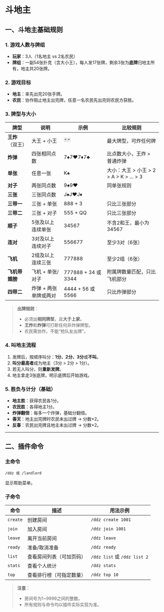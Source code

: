 # 斗地主

## 一、斗地主基础规则

### 1. 游戏人数与牌组
- **玩家**：3人（1名地主 vs 2名农民）
- **牌组**：一副54张扑克（含大小王），每人发17张牌，剩余3张为**底牌**归地主所有，地主共20张牌。

### 2. 游戏目标
- **地主**：率先出完20张手牌。
- **农民**：协作阻止地主出完牌，任意一名农民先出完则农民方获胜。

### 3. 牌型与大小

| 牌型       | 说明 | 示例 | 比较规则 |
|------------|------|------|----------|
| **王炸**（双王） | 大王 + 小王 | 🃏🃏 | 最大牌型，可炸任何牌 |
| **炸弹** | 四张相同点数 | 7♠7♥7♦7♣ | 比点数大小，王炸 > 普通炸弹 |
| **单张** | 任意一张 | K♠ | 大小：大王 > 小王 > 2 > A > K > ... > 3 |
| **对子** | 两张同点数 | 9♠9♥ | 同单张规则 |
| **三张** | 三张同点数 | J♠J♥J♦ | |
| **三带一** | 三张 + 单张 | 888 + 3 | 只比三张部分 |
| **三带二** | 三张 + 对子 | 555 + QQ | 只比三张部分 |
| **顺子** | 5张及以上连续单张 | 34567 | 不含2和王，最小为34567 |
| **连对** | 3对及以上连续对子 | 556677 | 至少3对（6张） |
| **飞机** | 2组及以上连续三张 | 777888 | 至少2组（6张） |
| **飞机带翅膀** | 飞机 + 单张/对子 | 777888 + 34 或 3344 | 附属牌数量匹配，只比飞机部分 |
| **四带二** | 炸弹 + 两张单牌或两对 | 4444 + 56 或 5566 | 只比炸弹部分 |

> **出牌规则**：
> - 必须出**相同牌型**，且**大于上家**。
> - **王炸**和**炸弹**可打断任何非炸弹牌型。
> - 农民需协作，不能“抢队友出牌”。

### 4. 叫地主流程
1. 发牌后，按顺序叫分：**1分、2分、3分**或**不叫**。
2. **叫分最高者**成为地主（3分 > 2分 > 1分）。
3. 若无人叫分，则**重新发牌**。
4. 地主拿走3张底牌，明示底牌后开始游戏。

### 5. 胜负与计分（基础）
- **地主胜**：获得农民各1分。
- **农民胜**：各得地主1分。
- **炸弹翻倍**：每多一个炸弹，基础分翻倍。
- **春天**：地主出完牌时农民未出过牌 → 分数×2。
- **反春**：农民出完牌且地主未出过牌 → 分数×2。

---

## 二、插件命令

### 主命令
```
/ddz 或 /landlord
```
显示帮助菜单。

### 子命令

| 命令 | 描述 | 用法示例 |
|------|------|----------|
| `create` | 创建房间 | `/ddz create 1001` |
| `join` | 加入房间 | `/ddz join 1001` |
| `leave` | 离开当前房间 | `/ddz leave` |
| `ready` | 准备/取消准备 | `/ddz ready` |
| `list` | 查看房间列表（可加页码） | `/ddz list` 或 `/ddz list 2` |
| `stats` | 查看个人统计 | `/ddz stats` |
| `top` | 查看排行榜（可指定数量） | `/ddz top 10` |

> **注意**：
> - 房间号为1~9999之间的整数。
> - 所有规则与命令均以插件实际实现为准。